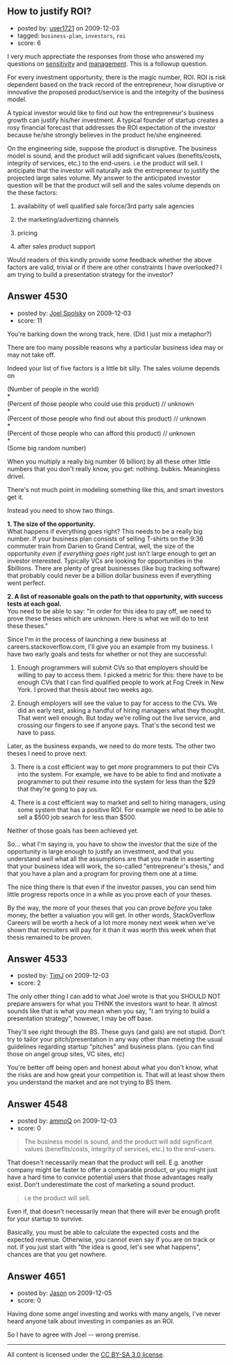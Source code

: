 ## How to justify ROI?

- posted by: [user1721](https://stackexchange.com/users/-1/1721-user1721) on 2009-12-03
- tagged: `business-plan`, `investors`, `roi`
- score: 6

I very much apprectiate the responses from those who answered my questions on [sensitivity][1] and [management][2]. This is a followup question.

For every investment opportunity, there is the magic number, ROI.  ROI is risk dependent based on the track record of the entrepreneur, how disruptive or innovative the proposed product/service is and the integrity of the business model.

A typical investor would like to find out how the entrepreneur's business growth can justify his/her investment. 
A typical founder of startup creates a rosy financial forecast that addresses the ROI expectation of the investor because he/she strongly believes in the product he/she engineered.

On the engineering side, suppose the product is disruptive. The business model is sound, and the product will add significant values (benefits/costs, integrity of services, etc.) to the end-users. i.e the product will sell.
I anticipate that the investor will naturally ask the entrepreneur to justify the projected large sales volume.
My answer to the anticipated investor question will be that the product will sell and the sales volume depends on the these factors: 

1) availability of well qualified sale force/3rd party sale agencies 

2) the marketing/advertizing channels

3) pricing

4) after sales product support

Would readers of this kindly provide some feedback whether the above factors are valid, trivial or if there are other constraints I have overlooked? I am trying to build a presentation strategy for the investor?


  [1]: http://answers.onstartups.com/questions/4299/what-is-a-financial-sensitivity-test
  [2]: http://answers.onstartups.com/questions/4476/do-investors-require-a-mangement-team-what-if-there-isnt-one


## Answer 4530

- posted by: [Joel Spolsky](https://stackexchange.com/users/-1/4335-joel-spolsky) on 2009-12-03
- score: 11

You're barking down the wrong track, here. (Did I just mix a metaphor?) 

There are too many possible reasons why a particular business idea may or may not take off.

Indeed your list of five factors is a little bit silly. The sales volume depends on

(Number of people in the world)  
*  
(Percent of those people who could use this product) // unknown  
*  
(Percent of those people who find out about this product) // unknown   
*   
(Percent of those people who can afford this product) // unknown  
*   
(Some big random number)

When you multiply a really big number (6 billion) by all these other little numbers that you don't really know, you get: nothing. bubkis. Meaningless drivel.

There's not much point in modeling something like this, and smart investors get it.

Instead you need to show two things.

**1. The size of the opportunity.**  
What happens if everything goes right? This needs to be a really big number. If your business plan consists of selling T-shirts on the 9:36 commuter train from Darien to Grand Central, well, the size of the opportunity *even if everything goes right* just isn't large enough to get an investor interested. Typically VCs are looking for opportunities in the $billions. There are plenty of great businesses (like bug tracking software) that probably could never be a billion dollar business even if everything went perfect.

**2. A list of reasonable goals on the path to that opportunity, with success tests at each goal.**  
You need to be able to say: "In order for this idea to pay off, we need to prove these theses which are unknown. Here is what we will do to test these theses."

Since I'm in the process of launching a new business at careers.stackoverflow.com, I'll give you an example from my business. I have two early goals and tests for whether or not they are successful:

1. Enough programmers will submit CVs so that employers should be willing to pay to access them. I picked a metric for this: there have to be enough CVs that I can find qualified people to work at Fog Creek in New York. I proved that thesis about two weeks ago.

2. Enough employers will see the value to pay for access to the CVs. We did an early test, asking a handful of hiring managers what they thought. That went well enough. But today we're rolling out the live service, and crossing our fingers to see if anyone pays. That's the second test we have to pass.

Later, as the business expands, we need to do more tests. The other two theses I need to prove next:

3. There is a cost efficient way to get more programmers to put their CVs into the system. For example, we have to be able to find and motivate a programmer to put their resume into the system for less than the $29 that they're going to pay us.

4. There is a cost efficient way to market and sell to hiring managers, using some system that has a positive ROI. For example we need to be able to sell a $500 job search for less than $500.

Neither of those goals has been achieved yet.

So... what I'm saying is, you have to show the investor that the size of the opportunity is large enough to justify an investment, and that you understand *well* what all the assumptions are that you made in asserting that your business idea will work, the so-called "entrepreneur's thesis," and that you have a plan and a program for proving them one at a time.

The nice thing there is that even if the investor passes, you can send him little progress reports once in a while as you prove each of your theses.

By the way, the more of your theses that you can prove *before* you take money, the better a valuation you will get. In other words, StackOverflow Careers will be worth a heck of a lot more money next week when we've shown that recruiters will pay for it than it was worth this week when that thesis remained to be proven.


## Answer 4533

- posted by: [TimJ](https://stackexchange.com/users/-1/1172-timj) on 2009-12-03
- score: 2

The only other thing I can add to what Joel wrote is that you SHOULD NOT prepare answers for what you THINK the investors want to hear.  It almost sounds like that is what you mean when you say, "I am trying to build a presentation strategy", however, I may be off base.

They'll see right through the BS.  These guys (and gals) are not stupid.  Don't try to tailor your pitch/presentation in any way other than meeting the usual guidelines regarding startup "pitches" and business plans.  (you can find those on angel group sites, VC sites, etc)

You're better off being open and honest about what you don't know, what the risks are and how great your competition is.  That will at least show them you understand the market and are not trying to BS them.


## Answer 4548

- posted by: [ammoQ](https://stackexchange.com/users/-1/1685-ammoq) on 2009-12-03
- score: 0

> The business model is sound, and the
> product will add significant values
> (benefits/costs, integrity of
> services, etc.) to the end-users.

That doesn't necessarily mean that the product will sell. E.g. another company might be faster to offer a comparable product, or you might just have a hard time to convice potential users that those advantages really exist. Don't underestimate the cost of marketing a sound product.

> i.e the product will sell.

Even if, that doesn't necessarily mean that there will ever be enough profit for your startup to survive.

Basically, you must be able to calculate the expected costs and the expected revenue. Otherwise, you cannot even say if you are on track or not. If you just start with "the idea is good, let's see what happens", chances are that you get nowhere.


## Answer 4651

- posted by: [Jason](https://stackexchange.com/users/-1/2-jason) on 2009-12-05
- score: 0

Having done some angel investing and works with many angels, I've never heard anyone talk about investing in companies as an ROI.

So I have to agree with Joel -- wrong premise.



---

All content is licensed under the [CC BY-SA 3.0 license](https://creativecommons.org/licenses/by-sa/3.0/).
